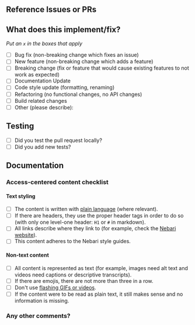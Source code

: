 <!--
Thanks for contributing a pull request! Please ensure you have taken a look at
the contribution guidelines: https://nebari.dev/community
-->

## Reference Issues or PRs

<!--
Example: Fixes #1234. See also #3456.
Please use keywords (e.g., Fixes) to create a link to the issues or pull requests
you resolved, so that they will automatically be closed when your pull request
is merged. See https://github.com/blog/1506-closing-issues-via-pull-requests
-->

## What does this implement/fix?

_Put an `x` in the boxes that apply_

- [ ] Bug fix (non-breaking change which fixes an issue)
- [ ] New feature (non-breaking change which adds a feature)
- [ ] Breaking change (fix or feature that would cause existing features to not work as expected)
- [ ] Documentation Update
- [ ] Code style update (formatting, renaming)
- [ ] Refactoring (no functional changes, no API changes)
- [ ] Build related changes
- [ ] Other (please describe):

## Testing

- [ ] Did you test the pull request locally?
- [ ] Did you add new tests?

## Documentation

<!--
  Where is this feature or API documented?

  - If docs exist:
    - Update any references, if relevant. This includes Guides and Nebari Internals docs.
  - If no docs exist:
    - Create a stub for documentation including bullet points for how to use the feature, code snippets (including from
      happy path tests), etc.
We want to make sure content produced for Nebari is accessible, if you are making significant content contributions
please address the access-centred guidelines in your content and complete our checklist. Thanks to @isabela-pf for this checklist :)
-->

### Access-centered content checklist

#### Text styling

- [ ] The content is written with [plain language](https://www.plainlanguage.gov/guidelines/) (where relevant).
- [ ] If there are headers, they use the proper header tags in order to do so (with only one level-one header: `H1` or `#` in markdown).
- [ ] All links describe where they link to (for example, check the [Nebari website](https://nebari.dev/)).
- [ ] This content adheres to the Nebari style guides.

#### Non-text content

- [ ] All content is represented as text (for example, images need alt text and videos need captions or descriptive transcripts).
- [ ] If there are emojis, there are not more than three in a row.
- [ ] Don't use [flashing GIFs or videos](https://www.w3.org/TR/UNDERSTANDING-WCAG20/seizure-does-not-violate.html).
- [ ] If the content were to be read as plain text, it still makes sense and no information is missing.

### Any other comments?

<!--
Please be aware that we are a loose team of volunteers so patience is
necessary; assistance handling other issues is very welcome. We value
all user contributions. If we are slow to review, either the pull request needs some benchmarking, tinkering,
convincing, etc. or more likely the reviewers are busy. In either case, we ask for your understanding during the
review process.
Thanks for contributing to Nebari 🙏🏼!
-->
